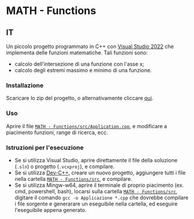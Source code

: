 # MATH - Functions

## IT

Un piccolo progetto programmato in C++ con [Visual Studio 2022](https://visualstudio.microsoft.com/it/vs/) che implementa delle funzioni matematiche.
Tali funzioni sono:
- calcolo dell'intersezione di una funzione con l'asse x;
- calcolo degli estremi massimo e minimo di una funzione.

### Installazione

Scaricare lo zip del progetto, o alternativamente cliccare [qui](https://github.com/ErPincioNudo/MATH-Functions/archive/refs/heads/master.zip).

### Uso
Aprire il file [`MATH - Functions/src/Application.cpp`](https://github.com/ErPincioNudo/MATH-Functions/blob/master/MATH%20-%20Functions/src/Application.cpp), e modificare a piacimento funzioni, range di ricerca, ecc.

### Istruzioni per l'esecuzione

- Se si utilizza Visual Studio, aprire direttamente il file della soluzione (`.sln`) o progetto (`.vcxproj`), e compilare.
- Se si utilizza [Dev-C++](https://www.bloodshed.net/), creare un nuovo progetto, aggiungere tutti i file nella cartella [`MATH - Functions/src`](https://github.com/ErPincioNudo/MATH-Functions/blob/master/MATH%20-%20Functions/src), e compilare.
- Se si utilizza Mingw-w64, aprire il terminale di proprio piacimento (ex. cmd, powershell, bash), locarsi sulla cartella [`MATH - Functions/src`](https://github.com/ErPincioNudo/MATH-Functions/blob/master/MATH%20-%20Functions/src), digitare il comando `gcc -o Applicazione *.cpp` che dovrebbe compilare i file sorgente e generarare un eseguibile nella cartella, ed eseguire l'eseguibile appena generato.
